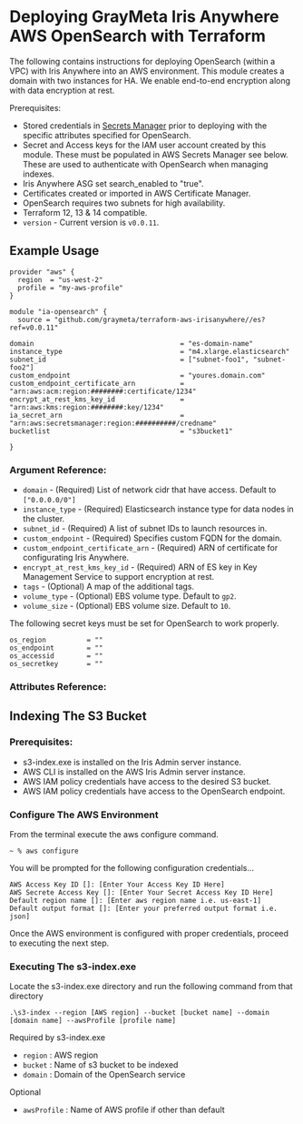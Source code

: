 # Deploying GrayMeta Iris Anywhere AWS OpenSearch with Terraform

The following contains instructions for deploying OpenSearch (within a VPC) with Iris Anywhere into an AWS environment. This module creates a domain with two instances for HA. We enable end-to-end encryption along with data encryption at rest.

Prerequisites:
* Stored credentials in [Secrets Manager](#creating-secrets-for-iris-anywhere) prior to deploying with the specific attributes specified for OpenSearch.
* Secret and Access keys for the IAM user account created by this module. These must be populated in AWS Secrets Manager see below. These are used to authenticate with OpenSearch when managing indexes.
* Iris Anywhere ASG set search_enabled to "true".
* Certificates created or imported in AWS Certificate Manager.
* OpenSearch requires two subnets for high availability.
* Terraform 12, 13 & 14 compatible.
* `version` - Current version is `v0.0.11`.

## Example Usage

```hcl
provider "aws" {
  region  = "us-west-2"
  profile = "my-aws-profile"
}

module "ia-opensearch" {
  source = "github.com/graymeta/terraform-aws-irisanywhere//es?ref=v0.0.11"

domain                                    = "es-domain-name" 
instance_type                             = "m4.xlarge.elasticsearch"
subnet_id                                 = ["subnet-foo1", "subnet-foo2"]
custom_endpoint                           = "youres.domain.com"
custom_endpoint_certificate_arn           = "arn:aws:acm:region:########:certificate/1234"
encrypt_at_rest_kms_key_id                = "arn:aws:kms:region:########:key/1234"
ia_secret_arn                             = "arn:aws:secretsmanager:region:##########/credname"
bucketlist                                = "s3bucket1"

}

```
### Argument Reference:
* `domain` - (Required) List of network cidr that have access.  Default to `["0.0.0.0/0"]`
* `instance_type` - (Required) Elasticsearch instance type for data nodes in the cluster.
* `subnet_id` - (Required) A list of subnet IDs to launch resources in.
* `custom_endpoint` - (Required) Specifies custom FQDN for the domain.
* `custom_endpoint_certificate_arn` - (Required) ARN of certificate for configurating Iris Anywhere.
* `encrypt_at_rest_kms_key_id` - (Required) ARN of ES key in Key Management Service to support encryption at rest.
* `tags` -  (Optional) A map of the additional tags.
* `volume_type` - (Optional) EBS volume type. Default to `gp2`.
* `volume_size` - (Optional) EBS volume size. Default to `10`.

The following secret keys must be set for OpenSearch to work properly.

    os_region          = ""
    os_endpoint        = ""
    os_accessid        = ""
    os_secretkey       = ""


### Attributes Reference:


## Indexing The S3 Bucket
### Prerequisites:
* s3-index.exe is installed on the Iris Admin server instance.
* AWS CLI is installed on the AWS Iris Admin server instance.
* AWS IAM policy credentials have access to the desired S3 bucket.
* AWS IAM policy credentials have access to the OpenSearch endpoint.

### Configure The AWS Environment
From the terminal execute the aws configure command.
``` 
~ % aws configure
```
You will be prompted for the following configuration credentials...
```
AWS Access Key ID []: [Enter Your Access Key ID Here]
AWS Secrete Access Key []: [Enter Your Secret Access Key ID Here]
Default region name []: [Enter aws region name i.e. us-east-1]
Default output format []: [Enter your preferred output format i.e. json]
```
Once the AWS environment is configured with proper credentials, proceed to executing the next step.

### Executing The s3-index.exe
Locate the s3-index.exe directory and run the following command from that directory
```
.\s3-index --region [AWS region] --bucket [bucket name] --domain [domain name] --awsProfile [profile name]
```
Required by s3-index.exe
* `region`  : AWS region
* `bucket`  : Name of s3 bucket to be indexed
* `domain`  : Domain of the OpenSearch service

Optional
* `awsProfile` : Name of AWS profile if other than default